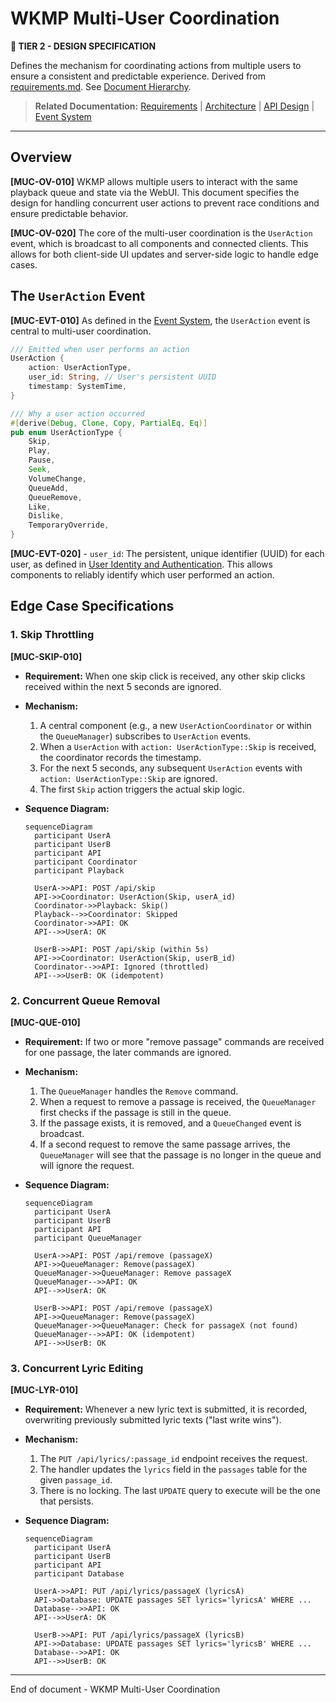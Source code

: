 # WKMP Multi-User Coordination

**🤝 TIER 2 - DESIGN SPECIFICATION**

Defines the mechanism for coordinating actions from multiple users to ensure a consistent and predictable experience. Derived from [requirements.md](requirements.md). See [Document Hierarchy](document_hierarchy.md).

> **Related Documentation:** [Requirements](requirements.md) | [Architecture](architecture.md) | [API Design](api_design.md) | [Event System](event_system.md)

---

## Overview

**[MUC-OV-010]** WKMP allows multiple users to interact with the same playback queue and state via the WebUI. This document specifies the design for handling concurrent user actions to prevent race conditions and ensure predictable behavior.

**[MUC-OV-020]** The core of the multi-user coordination is the `UserAction` event, which is broadcast to all components and connected clients. This allows for both client-side UI updates and server-side logic to handle edge cases.

## The `UserAction` Event

**[MUC-EVT-010]** As defined in the [Event System](event_system.md), the `UserAction` event is central to multi-user coordination.

```rust
/// Emitted when user performs an action
UserAction {
    action: UserActionType,
    user_id: String, // User's persistent UUID
    timestamp: SystemTime,
}

/// Why a user action occurred
#[derive(Debug, Clone, Copy, PartialEq, Eq)]
pub enum UserActionType {
    Skip,
    Play,
    Pause,
    Seek,
    VolumeChange,
    QueueAdd,
    QueueRemove,
    Like,
    Dislike,
    TemporaryOverride,
}
```

**[MUC-EVT-020]** - `user_id`: The persistent, unique identifier (UUID) for each user, as defined in [User Identity and Authentication](user_identity.md). This allows components to reliably identify which user performed an action.

## Edge Case Specifications

### 1. Skip Throttling

**[MUC-SKIP-010]**
- **Requirement:** When one skip click is received, any other skip clicks received within the next 5 seconds are ignored.
- **Mechanism:**
    1. A central component (e.g., a new `UserActionCoordinator` or within the `QueueManager`) subscribes to `UserAction` events.
    2. When a `UserAction` with `action: UserActionType::Skip` is received, the coordinator records the timestamp.
    3. For the next 5 seconds, any subsequent `UserAction` events with `action: UserActionType::Skip` are ignored.
    4. The first `Skip` action triggers the actual skip logic.

- **Sequence Diagram:**
  ```mermaid
  sequenceDiagram
    participant UserA
    participant UserB
    participant API
    participant Coordinator
    participant Playback

    UserA->>API: POST /api/skip
    API->>Coordinator: UserAction(Skip, userA_id)
    Coordinator->>Playback: Skip()
    Playback-->>Coordinator: Skipped
    Coordinator->>API: OK
    API-->>UserA: OK

    UserB->>API: POST /api/skip (within 5s)
    API->>Coordinator: UserAction(Skip, userB_id)
    Coordinator-->>API: Ignored (throttled)
    API-->>UserB: OK (idempotent)
  ```

### 2. Concurrent Queue Removal

**[MUC-QUE-010]**
- **Requirement:** If two or more "remove passage" commands are received for one passage, the later commands are ignored.
- **Mechanism:**
    1. The `QueueManager` handles the `Remove` command.
    2. When a request to remove a passage is received, the `QueueManager` first checks if the passage is still in the queue.
    3. If the passage exists, it is removed, and a `QueueChanged` event is broadcast.
    4. If a second request to remove the same passage arrives, the `QueueManager` will see that the passage is no longer in the queue and will ignore the request.

- **Sequence Diagram:**
  ```mermaid
  sequenceDiagram
    participant UserA
    participant UserB
    participant API
    participant QueueManager

    UserA->>API: POST /api/remove (passageX)
    API->>QueueManager: Remove(passageX)
    QueueManager->>QueueManager: Remove passageX
    QueueManager-->>API: OK
    API-->>UserA: OK

    UserB->>API: POST /api/remove (passageX)
    API->>QueueManager: Remove(passageX)
    QueueManager->>QueueManager: Check for passageX (not found)
    QueueManager-->>API: OK (idempotent)
    API-->>UserB: OK
  ```

### 3. Concurrent Lyric Editing

**[MUC-LYR-010]**
- **Requirement:** Whenever a new lyric text is submitted, it is recorded, overwriting previously submitted lyric texts ("last write wins").
- **Mechanism:**
    1. The `PUT /api/lyrics/:passage_id` endpoint receives the request.
    2. The handler updates the `lyrics` field in the `passages` table for the given `passage_id`.
    3. There is no locking. The last `UPDATE` query to execute will be the one that persists.

- **Sequence Diagram:**
  ```mermaid
  sequenceDiagram
    participant UserA
    participant UserB
    participant API
    participant Database

    UserA->>API: PUT /api/lyrics/passageX (lyricsA)
    API->>Database: UPDATE passages SET lyrics='lyricsA' WHERE ...
    Database-->>API: OK
    API-->>UserA: OK

    UserB->>API: PUT /api/lyrics/passageX (lyricsB)
    API->>Database: UPDATE passages SET lyrics='lyricsB' WHERE ...
    Database-->>API: OK
    API-->>UserB: OK
  ```

---
End of document - WKMP Multi-User Coordination
